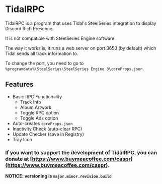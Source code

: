 # TidalRPC

TidalRPC is a program that uses Tidal's SteelSeries integration to display Discord Rich Presence.

It is not compatible with SteelSeries Engine software.

The way it works is, it runs a web server on port 3650 (by default) which Tidal sends all track information to.

To change the port, you need to go to `%programdata%\SteelSeries\SteelSeries Engine 3\coreProps.json`.

## Features

- Basic RPC Functionality
  - Track Info
  - Album Artwork
  - Toggle RPC option
  - Toggle Ads option
- Auto-creates `coreProps.json`
- Inactivity Check (auto-clear RPC)
- Update Checker (save in Registry)
- Tray Icon

### If you want to support the development of TidalRPC, you can donate at [https://www.buymeacoffee.com/caspr](https://www.buymeacoffee.com/caspr).

**NOTICE: versioning is `major.minor.revision.build`**
